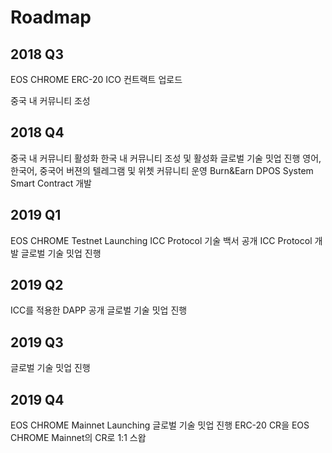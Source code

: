 # Roadmap

## 2018 Q3
EOS CHROME ERC-20 ICO 컨트랙트 업로드

중국 내 커뮤니티 조성

## 2018 Q4
중국 내 커뮤니티 활성화
한국 내 커뮤니티 조성 및 활성화
글로벌 기술 밋업 진행
영어, 한국어, 중국어 버젼의 텔레그램 및 위쳇 커뮤니티 운영
Burn&Earn DPOS System Smart Contract 개발

## 2019 Q1
EOS CHROME Testnet Launching
ICC Protocol 기술 백서 공개
ICC Protocol 개발
글로벌 기술 밋업 진행

## 2019 Q2
ICC를 적용한 DAPP 공개
글로벌 기술 밋업 진행

## 2019 Q3
글로벌 기술 밋업 진행

## 2019 Q4
EOS CHROME Mainnet Launching
글로벌 기술 밋업 진행
ERC-20 CR을 EOS CHROME Mainnet의 CR로 1:1 스왑
 
